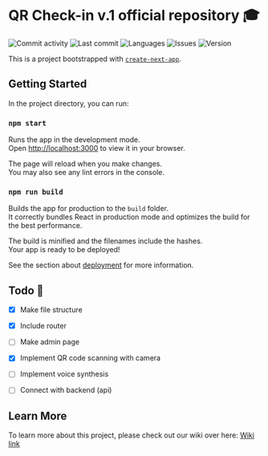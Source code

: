 # QR Check-in v.1 official repository 🎓

![Commit activity](https://img.shields.io/github/commit-activity/w/SKKU-TSC/qr-checkin-frontend?style=for-the-badge&logo=github
)
![Last commit](https://img.shields.io/github/last-commit/SKKU-TSC/qr-checkin-frontend?style=for-the-badge&logo=github
)
![Languages](https://img.shields.io/github/languages/count/SKKU-TSC/qr-checkin-frontend?style=for-the-badge)
![Issues](https://img.shields.io/bitbucket/issues/SKKU-TSC/qr-checkin-frontend?style=for-the-badge)
![Version](https://img.shields.io/github/package-json/v/SKKU-TSC/qr-checkin-frontend?style=for-the-badge)

This is a project bootstrapped with [`create-next-app`](https://github.com/facebook/create-react-app).


## Getting Started

In the project directory, you can run:

### `npm start`

Runs the app in the development mode.\
Open [http://localhost:3000](http://localhost:3000) to view it in your browser.

The page will reload when you make changes.\
You may also see any lint errors in the console.


### `npm run build`

Builds the app for production to the `build` folder.\
It correctly bundles React in production mode and optimizes the build for the best performance.

The build is minified and the filenames include the hashes.\
Your app is ready to be deployed!

See the section about [deployment](https://facebook.github.io/create-react-app/docs/deployment) for more information.


## Todo 🚀

- [x] Make file structure
- [x] Include router
- [ ] Make admin page
- [x] Implement QR code scanning with camera
- [ ] Implement voice synthesis
- [ ] Connect with backend (api)


## Learn More

To learn more about this project, please check out our wiki over here: [Wiki link](https://github.com/SKKU-TSC/qr-checkin/wiki)